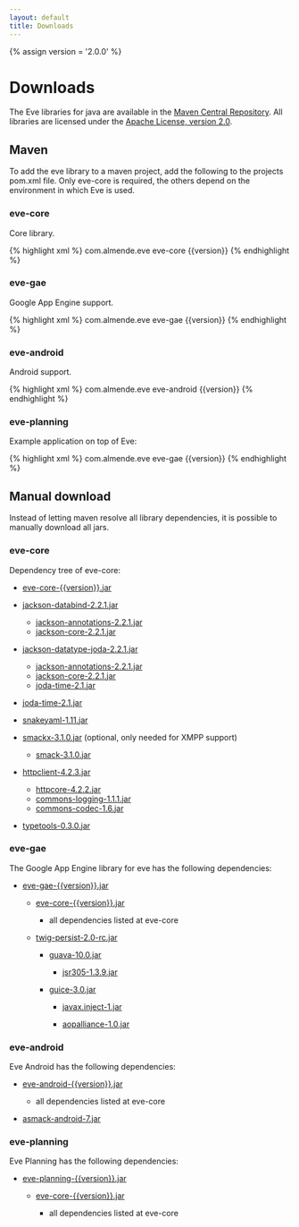 ```yaml
---
layout: default
title: Downloads
---
```


{% assign version = '2.0.0' %}


# Downloads

The Eve libraries for java are available in the
[Maven Central Repository](http://search.maven.org/#search%7Cga%7C1%7Ceve).
All libraries are licensed under the [Apache License, version 2.0](http://www.apache.org/licenses/LICENSE-2.0.html).

## Maven

To add the eve library to a maven project, add the following to the projects
pom.xml file. Only eve-core is required, the others depend on the environment in which Eve is used.

### eve-core

Core library.

{% highlight xml %}
    <dependency>
        <groupId>com.almende.eve</groupId>
        <artifactId>eve-core</artifactId>
        <version>{{version}}</version>
    </dependency>
{% endhighlight %}

### eve-gae

Google App Engine support.

{% highlight xml %}
    <dependency>
        <groupId>com.almende.eve</groupId>
        <artifactId>eve-gae</artifactId>
        <version>{{version}}</version>
    </dependency>
{% endhighlight %}

### eve-android

Android support.

{% highlight xml %}
    <dependency>
        <groupId>com.almende.eve</groupId>
        <artifactId>eve-android</artifactId>
        <version>{{version}}</version>
    </dependency>
{% endhighlight %}

### eve-planning

Example application on top of Eve:

{% highlight xml %}
    <dependency>
        <groupId>com.almende.eve</groupId>
        <artifactId>eve-gae</artifactId>
        <version>{{version}}</version>
    </dependency>
{% endhighlight %}


## Manual download

Instead of letting maven resolve all library dependencies, it is possible to manually download
all jars.

### eve-core

Dependency tree of eve-core:

- [eve-core-{{version}}.jar](http://search.maven.org/#search|ga|1|eve-core)
- [jackson-databind-2.2.1.jar](http://search.maven.org/#search|ga|1|jackson-databind)
  - [jackson-annotations-2.2.1.jar](http://search.maven.org/#search|ga|1|jackson-annotations)
  - [jackson-core-2.2.1.jar](http://search.maven.org/#search|ga|1|jackson-core)
- [jackson-datatype-joda-2.2.1.jar](http://search.maven.org/#search|ga|1|jackson-datatype-joda)
  - [jackson-annotations-2.2.1.jar](http://search.maven.org/#search|ga|1|jackson-annotations)
  - [jackson-core-2.2.1.jar](http://search.maven.org/#search|ga|1|jackson-core)
  - [joda-time-2.1.jar](http://search.maven.org/#search|ga|1|joda-time)
- [joda-time-2.1.jar](http://search.maven.org/#search|ga|1|joda-time)
- [snakeyaml-1.11.jar](http://search.maven.org/#search|ga|1|snakeyaml)
- [smackx-3.1.0.jar](http://search.maven.org/#search|ga|1|smackx) (optional, only needed for XMPP support)

  - [smack-3.1.0.jar](http://search.maven.org/#search|ga|1|smack)

- [httpclient-4.2.3.jar](http://search.maven.org/#search|ga|1|httpclient)
  - [httpcore-4.2.2.jar](http://search.maven.org/#search|ga|1|httpcore)
  - [commons-logging-1.1.1.jar](http://search.maven.org/#search|ga|1|commons-logging)
  - [commons-codec-1.6.jar](http://search.maven.org/#search|ga|1|commons-codec)
- [typetools-0.3.0.jar](http://search.maven.org/#search|ga|1|typetools)

### eve-gae

The Google App Engine library for eve has the following dependencies:

- [eve-gae-{{version}}.jar](http://search.maven.org/#search|ga|1|eve-gae)

  - [eve-core-{{version}}.jar](http://search.maven.org/#search|ga|1|eve-core)

    - all dependencies listed at eve-core

  - [twig-persist-2.0-rc.jar](https://code.google.com/p/twig-persist/)

    - [guava-10.0.jar](http://search.maven.org/#search|ga|1|guava)

      - [jsr305-1.3.9.jar](http://search.maven.org/#search|ga|1|jsr305)

    - [guice-3.0.jar](http://search.maven.org/#search|ga|1|guice)

      - [javax.inject-1.jar](http://search.maven.org/#search|ga|1|javax.inject)

      - [aopalliance-1.0.jar](http://search.maven.org/#search|ga|1|aopalliance)


### eve-android

Eve Android has the following dependencies:

- [eve-android-{{version}}.jar](http://search.maven.org/#search|ga|1|eve-android)

  - all dependencies listed at eve-core

- [asmack-android-7.jar](https://github.com/almende/eve/tree/master/java/misc)


### eve-planning

Eve Planning has the following dependencies:

- [eve-planning-{{version}}.jar](http://search.maven.org/#search|ga|1|eve-planning)

  - [eve-core-{{version}}.jar](http://search.maven.org/#search|ga|1|eve-core)

    - all dependencies listed at eve-core
